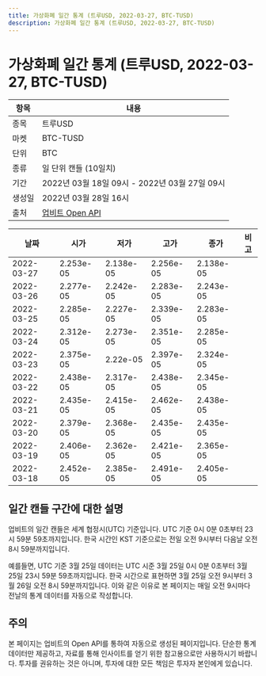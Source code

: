 ```yaml
---
title: 가상화폐 일간 통계 (트루USD, 2022-03-27, BTC-TUSD)
description: 가상화폐 일간 통계 (트루USD, 2022-03-27, BTC-TUSD)
---
```



가상화폐 일간 통계 (트루USD, 2022-03-27, BTC-TUSD)
===

|항목|내용|
|--|--|
|종목|트루USD|
|마켓|BTC-TUSD|
|단위|BTC|
|종류|일 단위 캔들 (10일치)|
|기간|2022년 03월 18일 09시 - 2022년 03월 27일 09시|
|생성일|2022년 03월 28일 16시|
|출처|[업비트 Open API](https://docs.upbit.com)|


|날짜|시가|저가|고가|종가|비고|
|--|--|--|--|--|--|
|2022-03-27|2.253e-05|2.138e-05|2.256e-05|2.138e-05|    |
|2022-03-26|2.277e-05|2.242e-05|2.283e-05|2.243e-05|    |
|2022-03-25|2.285e-05|2.227e-05|2.339e-05|2.283e-05|    |
|2022-03-24|2.312e-05|2.273e-05|2.351e-05|2.285e-05|    |
|2022-03-23|2.375e-05|2.22e-05|2.397e-05|2.324e-05|    |
|2022-03-22|2.438e-05|2.317e-05|2.438e-05|2.345e-05|    |
|2022-03-21|2.435e-05|2.415e-05|2.462e-05|2.438e-05|    |
|2022-03-20|2.379e-05|2.368e-05|2.435e-05|2.435e-05|    |
|2022-03-19|2.406e-05|2.362e-05|2.421e-05|2.365e-05|    |
|2022-03-18|2.452e-05|2.385e-05|2.491e-05|2.405e-05|    |


일간 캔들 구간에 대한 설명
---


업비트의 일간 캔들은 세계 협정시(UTC) 기준입니다. 
UTC 기준 0시 0분 0초부터 23시 59분 59초까지입니다. 
한국 시간인 KST 기준으로는 전일 오전 9시부터 다음날 오전 8시 59분까지입니다. 


예를들면, UTC 기준 3월 25일 데이터는 UTC 시준 3월 25일 0시 0분 0초부터 3월 25일 23시 59분 59초까지입니다. 
한국 시간으로 표현하면 3월 25일 오전 9시부터 3월 26일 오전 8시 59분까지입니다. 
이와 같은 이유로 본 페이지는 매일 오전 9시마다 전날의 통계 데이터를 자동으로 작성합니다. 


주의
---


본 페이지는 업비트의 Open API를 통하여 자동으로 생성된 페이지입니다. 
단순한 통계 데이터만 제공하고, 자료를 통해 인사이트를 얻기 위한 참고용으로만 사용하시기 바랍니다. 
투자를 권유하는 것은 아니며, 투자에 대한 모든 책임은 투자자 본인에게 있습니다. 
